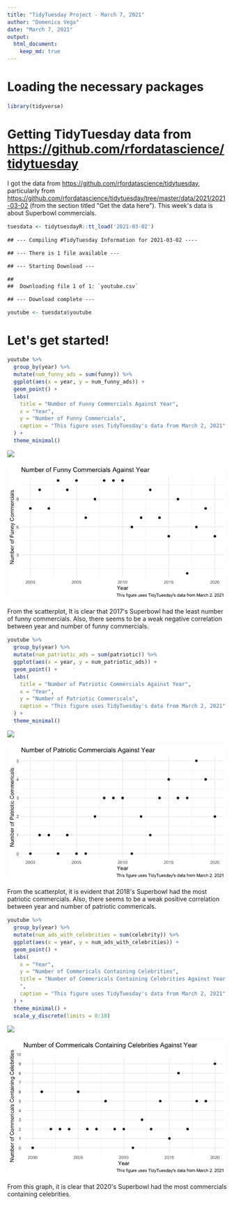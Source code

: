 ```yaml
---
title: "TidyTuesday Project - March 7, 2021"
author: "Domenica Vega"
date: "March 7, 2021"
output: 
  html_document:
    keep_md: true 
---
```




# Loading the necessary packages 

```r
library(tidyverse)
```

# Getting TidyTuesday data from https://github.com/rfordatascience/tidytuesday 

I got the data from https://github.com/rfordatascience/tidytuesday, particularly from https://github.com/rfordatascience/tidytuesday/tree/master/data/2021/2021-03-02
(from the section titled "Get the data here"). This week's data is about Superbowl commercials. 


```r
tuesdata <- tidytuesdayR::tt_load('2021-03-02')
```

```
## --- Compiling #TidyTuesday Information for 2021-03-02 ----
```

```
## --- There is 1 file available ---
```

```
## --- Starting Download ---
```

```
## 
## 	Downloading file 1 of 1: `youtube.csv`
```

```
## --- Download complete ---
```

```r
youtube <- tuesdata$youtube
```

# Let's get started! 


```r
youtube %>% 
  group_by(year) %>%
  mutate(num_funny_ads = sum(funny)) %>%
  ggplot(aes(x = year, y = num_funny_ads)) + 
  geom_point() +
  labs(
    title = "Number of Funny Commercials Against Year",
    x = "Year", 
    y = "Number of Funny Commercials",
    caption = "This figure uses TidyTuesday's data from March 2, 2021"
  ) + 
  theme_minimal()
```

![](TidyTuesday-Project-DV---March-7,-2021_files/figure-html/unnamed-chunk-3-1.png)<!-- -->

![](TidyTuesdayMarch7_1.png)

From the scatterplot, It is clear that 2017's Superbowl had the least number of funny commercials. Also, there seems to be a weak negative correlation between year and number of funny commercials. 


```r
youtube %>% 
  group_by(year) %>%
  mutate(num_patriotic_ads = sum(patriotic)) %>%
  ggplot(aes(x = year, y = num_patriotic_ads)) +
  geom_point() +
  labs(
    title = "Number of Patriotic Commercials Against Year",
    x = "Year",
    y = "Number of Patriotic Commericals",
    caption = "This figure uses TidyTuesday's data from March 2, 2021"
  ) +
  theme_minimal()
```

![](TidyTuesday-Project-DV---March-7,-2021_files/figure-html/unnamed-chunk-4-1.png)<!-- -->

![](TidyTuesdayMarch7_2.png)

From the scatterplot, it is evident that 2018's Superbowl had the most patriotic commercials. Also, there seems to be a weak positive correlation between year and number of patriotic commericals. 


```r
youtube %>% 
  group_by(year) %>% 
  mutate(num_ads_with_celebrities = sum(celebrity)) %>%
  ggplot(aes(x = year, y = num_ads_with_celebrities)) + 
  geom_point() + 
  labs(
    x = "Year", 
    y = "Number of Commericals Containing Celebrities", 
    title = "Number of Commericals Containing Celebrities Against Year
    ", 
    caption = "This figure uses TidyTuesday's data from March 2, 2021"
  ) + 
  theme_minimal() + 
  scale_y_discrete(limits = 0:10)
```

![](TidyTuesday-Project-DV---March-7,-2021_files/figure-html/unnamed-chunk-5-1.png)<!-- -->

![](TidyTuesdayMarch7_3.png)

From this graph, it is clear that 2020's Superbowl had the most commercials containing celebrities. 
